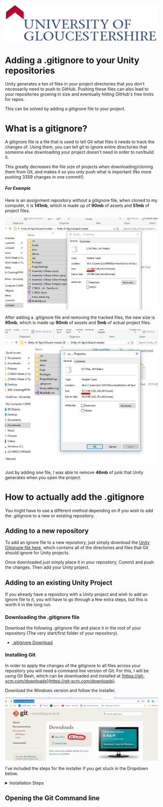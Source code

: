 ![UOGLogo](IMG-All/uoglogo.jpg)

# Adding a .gitignore to your Unity repositories
Unity generates a ton of files in your project directories that you don't necessarily need to push to GitHub. Pushing these files can also lead to your repositories growing in size and eventually hitting GitHub's free limits for repos.

This can be solved by adding a gitignore file to your project.

# What is a gitignore?
A gitignore file is a file that is used to tell Git what files it needs to track the changes of. Using them, you can tell git to ignore entire directories that someone else downloading your project doesn't need in order to run/build it.

This greatly decreases the file size of projects when downloading/cloning them from Git, and makes it so you only push what is important (No more pushing 3359 changes in one commit!).

##### For Example
Here is an assignment repository *without* a gitignore file, when cloned to my computer, it is **141mb**, which is made up of **90mb** of assets and **51mb** of project files.

 ![Originalsize](IMG-AddingGitignore/originalsize.PNG)

After adding a .gitignore file and removing the tracked files, the new size is **95mb**, which is made up **90mb** of assets and **5mb** of actual project files.

![Newsize](IMG-AddingGitignore/newsize.PNG)

Just by adding one file, I was able to remove **46mb** of junk that Unity generates when you open the project.

# How to actually add the .gitignore
You might have to use a different method depending on if you wish to add the .gitignore to a new or existing repository.

## Adding to a new repository
To add an ignore file to a new repository, just simply download the [Unity Gitignore file here](https://connectglosac-my.sharepoint.com/:u:/g/personal/s2116955_glos_ac_uk/EQrkq5LAY0hKlM05ICVC3sQBFBPCtH2oJNYLQ7ipqW8Iqw?e=b41GZ8), which contains all of the directories and files that Git should ignore for Unity projects.

Once downloaded just simply place it in your repository, Commit and push the changes. Then add your Unity project.

## Adding to an existing Unity Project
If you already have a repository with a Unity project and wish to add an ignore file to it, you will have to go through a few extra steps, but this is worth it in the long run.

### Downloading the .gitignore file
Download the following .gitignore file and place it in the root of your repository (The very start/first folder of your repository).

- [.gitignore Download](https://connectglosac-my.sharepoint.com/:u:/g/personal/s2116955_glos_ac_uk/EQrkq5LAY0hKlM05ICVC3sQBFBPCtH2oJNYLQ7ipqW8Iqw?e=b41GZ8)

### Installing Git
In order to apply the changes of the gitignore to all files across your repository you will need a command line version of Git. For this, I will be using Git Bash, which can be downloaded and installed at [https://git-scm.com/downloads](https://git-scm.com/downloads).

Download the Windows version and follow the installer.

![Gitweb](IMG-AddingGitignore/gitweb.PNG)

I've included the steps for the installer if you get stuck in the Dropdown below.

<details>
    <summary>Installation Steps</summary>

![Git1](IMG-AddingGitignore/git1.PNG)
![Git1](IMG-AddingGitignore/git2.PNG)
![Git1](IMG-AddingGitignore/git3.PNG)
![Git1](IMG-AddingGitignore/git4.PNG)
![Git1](IMG-AddingGitignore/git5.PNG)
![Git1](IMG-AddingGitignore/git6.PNG)
![Git1](IMG-AddingGitignore/git7.PNG)
![Git1](IMG-AddingGitignore/git8.PNG)
![Git1](IMG-AddingGitignore/git9.PNG)


</details>

## Opening the Git Command line